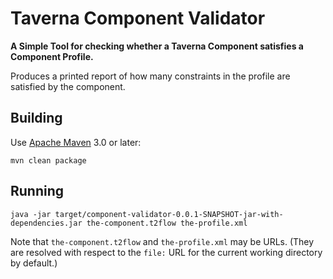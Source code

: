 Taverna Component Validator
===========================

**A Simple Tool for checking whether a Taverna Component satisfies a Component Profile.**

Produces a printed report of how many constraints in the profile are satisfied by the component.

Building
--------
Use [Apache Maven](http://maven.apache.org/download.cgi) 3.0 or later:

	mvn clean package

Running
-------
	java -jar target/component-validator-0.0.1-SNAPSHOT-jar-with-dependencies.jar the-component.t2flow the-profile.xml

Note that `the-component.t2flow` and `the-profile.xml` may be URLs. (They are resolved with respect to the `file:` URL for the current working directory by default.)
